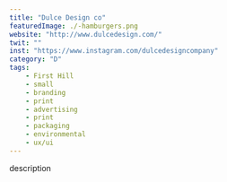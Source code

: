 ```yaml
---
title: "Dulce Design co"
featuredImage: ./-hamburgers.png
website: "http://www.dulcedesign.com/"
twit: ""
inst: "https://www.instagram.com/dulcedesigncompany"
category: "D"
tags:
    - First Hill
    - small
    - branding
    - print
    - advertising
    - print
    - packaging
    - environmental
    - ux/ui
---
```


description
